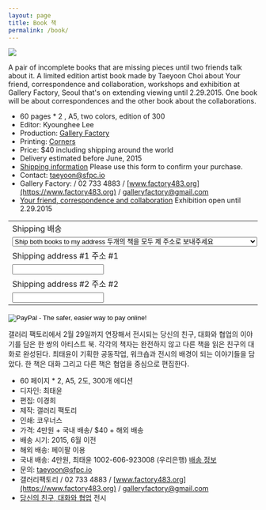 ```yaml
---
layout: page
title: Book 책
permalink: /book/
---
```

 
<img src="https://farm8.staticflickr.com/7626/16609313470_46b863e7be_b.jpg">
 
A pair of incomplete books that are missing pieces until two friends talk about it. A limited edition artist book made by Taeyoon Choi about Your friend, correspondence and collaboration, workshops and exhibition at Gallery Factory, Seoul that's on extending viewing until 2.29.2015. One book will be about correspondences and the other book about the collaborations.   
    
 
* 60 pages * 2 , A5, two colors, edition of 300    
* Editor: Kyounghee Lee
* Production: [Gallery Factory](http://www.factory483.org/ver2/exh_124_pre.html) 
* Printing: [Corners](http://corners.kr/) 
* Price: $40 including shipping around the world
* Delivery estimated before June, 2015  
* [Shipping information](https://docs.google.com/forms/d/1gpJw1aiHaNgZjIpvuPCkyc6zBNDotoAmV9h09l33eMQ/viewform) Please use this form to confirm your purchase. 
* Contact: taeyoon@sfpc.io 
* Gallery Factory: / 02 733 4883 / [www.factory483.org](https://www.factory483.org) / galleryfactory@gmail.com
* [Your friend, correspondence and collaboration](http://www.factory483.org/ver2/exh_124_pre.html) Exhibition open until 2.29.2015
 
 <form action="https://www.paypal.com/cgi-bin/webscr" method="post" target="_top">
<input type="hidden" name="cmd" value="_s-xclick">
<input type="hidden" name="hosted_button_id" value="J9TZX3V7DEJAU">
<table>
<tr><td><input type="hidden" name="on0" value="Shipping &#48176;&#49569;">Shipping &#48176;&#49569;</td></tr><tr><td><select name="os0">
	<option value="Ship both books to my address &#46160;&#44060;&#51032; &#52293;&#51012; &#47784;&#46160; &#51228; &#51452;&#49548;&#47196; &#48372;&#45236;&#51452;&#49464;&#50836;">Ship both books to my address &#46160;&#44060;&#51032; &#52293;&#51012; &#47784;&#46160; &#51228; &#51452;&#49548;&#47196; &#48372;&#45236;&#51452;&#49464;&#50836; </option>
	<option value="Ship one copy to me and another to my friend &#52293;&#51012; &#51200;&#50752; &#52828;&#44396;&#50640;&#44172; &#45208;&#45600; &#48372;&#45236;&#51452;&#49464;&#50836;">Ship one copy to me and another to my friend &#52293;&#51012; &#51200;&#50752; &#52828;&#44396;&#50640;&#44172; &#45208;&#45600; &#48372;&#45236;&#51452;&#49464;&#50836; </option>
</select> </td></tr>
<tr><td><input type="hidden" name="on1" value="Shipping address #1 &#51452;&#49548; #1">Shipping address #1 &#51452;&#49548; #1</td></tr><tr><td><input type="text" name="os1" maxlength="200"></td></tr>
<tr><td><input type="hidden" name="on2" value="Shipping address #2 &#51452;&#49548; #2">Shipping address #2 &#51452;&#49548; #2</td></tr><tr><td><input type="text" name="os2" maxlength="200"></td></tr>
</table>
<input type="image" src="https://www.paypalobjects.com/en_US/i/btn/btn_buynow_SM.gif" border="0" name="submit" alt="PayPal - The safer, easier way to pay online!">
<img alt="" border="0" src="https://www.paypalobjects.com/en_US/i/scr/pixel.gif" width="1" height="1">
</form>
 
갤러리 팩토리에서 2월 29일까지 연장해서 전시되는 당신의 친구, 대화와 협업의 이야기를 담은 한 쌍의 아티스트 북. 각각의 책자는 완전하지 않고 다른 책을 읽은 친구의 대화로 완성된다. 최태윤이 기획한 공동작업, 워크숍과 전시의 배경이 되는 이야기들을 담았다. 한 책은 대화 그리고 다른 책은 협업을 중심으로 편집한다. 

 * 60 페이지 * 2, A5, 2도, 300개 에디션 
 * 디자인: 최태윤
 * 편집: 이경희 
 * 제작: 갤러리 팩토리 
 * 인쇄: 코우너스 
 * 가격: 4만원 + 국내 배송/ $40 + 해외 배송
* 배송 시기: 2015, 6월 이전   
* 해외 배송: 페이팔 이용
* 국내 배송: 4만원, 최태윤 1002-606-923008 (우리은행) [배송 정보](https://docs.google.com/forms/d/1gp) 
* 문의: taeyoon@sfpc.io 
* 갤러리팩토리 / 02 733 4883 / [www.factory483.org](https://www.factory483.org) / galleryfactory@gmail.com
* [당신의 친구, 대화와 협업](http://www.factory483.org/ver2/exh_124_pre.html) 전시 